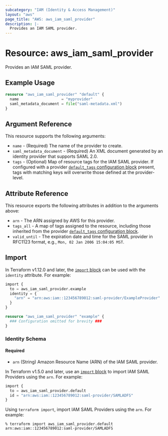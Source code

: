 ```yaml
---
subcategory: "IAM (Identity & Access Management)"
layout: "aws"
page_title: "AWS: aws_iam_saml_provider"
description: |-
  Provides an IAM SAML provider.
---
```


# Resource: aws_iam_saml_provider

Provides an IAM SAML provider.

## Example Usage

```terraform
resource "aws_iam_saml_provider" "default" {
  name                   = "myprovider"
  saml_metadata_document = file("saml-metadata.xml")
}
```

## Argument Reference

This resource supports the following arguments:

* `name` - (Required) The name of the provider to create.
* `saml_metadata_document` - (Required) An XML document generated by an identity provider that supports SAML 2.0.
* `tags` - (Optional) Map of resource tags for the IAM SAML provider. If configured with a provider [`default_tags` configuration block](https://registry.terraform.io/providers/hashicorp/aws/latest/docs#default_tags-configuration-block) present, tags with matching keys will overwrite those defined at the provider-level.

## Attribute Reference

This resource exports the following attributes in addition to the arguments above:

* `arn` - The ARN assigned by AWS for this provider.
* `tags_all` - A map of tags assigned to the resource, including those inherited from the provider [`default_tags` configuration block](https://registry.terraform.io/providers/hashicorp/aws/latest/docs#default_tags-configuration-block).
* `valid_until` - The expiration date and time for the SAML provider in RFC1123 format, e.g., `Mon, 02 Jan 2006 15:04:05 MST`.

## Import


In Terraform v1.12.0 and later, the [`import` block](https://developer.hashicorp.com/terraform/language/import) can be used with the `identity` attribute. For example:

```terraform
import {
  to = aws_iam_saml_provider.example
  identity = {
    "arn" = "arn:aws:iam::123456789012:saml-provider/ExampleProvider"
  }
}

resource "aws_iam_saml_provider" "example" {
  ### Configuration omitted for brevity ###
}
```

### Identity Schema

#### Required

- `arn` (String) Amazon Resource Name (ARN) of the IAM SAML provider.

In Terraform v1.5.0 and later, use an [`import` block](https://developer.hashicorp.com/terraform/language/import) to import IAM SAML Providers using the `arn`. For example:

```terraform
import {
  to = aws_iam_saml_provider.default
  id = "arn:aws:iam::123456789012:saml-provider/SAMLADFS"
}
```

Using `terraform import`, import IAM SAML Providers using the `arn`. For example:

```console
% terraform import aws_iam_saml_provider.default arn:aws:iam::123456789012:saml-provider/SAMLADFS
```
